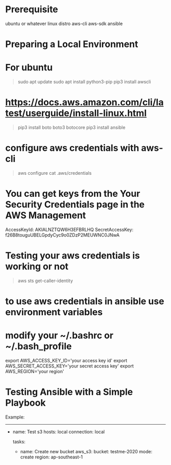 # Prerequisite
ubuntu or whatever linux distro
aws-cli
aws-sdk
ansible

# Preparing a Local Environment
# For ubuntu

> sudo apt update
> sudo apt install python3-pip
> pip3 install awscli  

# https://docs.aws.amazon.com/cli/latest/userguide/install-linux.html

> pip3 install boto boto3 botocore
> pip3 install ansible

# configure aws credentials with aws-cli
> aws configure
> cat .aws/credentials

# You can get keys from the Your Security Credentials page in the AWS Management 
AccessKeyId: AKIALNZTQW6H3EFBRLHQ
SecretAccessKey: f26B8touguUBELGpdyCyc9o0ZDzP2MEUWNC0JNwA

# Testing your aws credentials is working or not

> aws sts get-caller-identity

# to use aws credentials in ansible use environment variables
# modify your ~/.bashrc or ~/.bash_profile

export AWS_ACCESS_KEY_ID='your access key id'
export AWS_SECRET_ACCESS_KEY='your secret access key'
export AWS_REGION='your region'

# Testing Ansible with a Simple Playbook

Example:

---
  - name: Test s3
    hosts: local
    connection: local

    tasks:
      - name: Create new bucket
        aws_s3:
          bucket: testme-2020
          mode: create
          region: ap-southeast-1 























